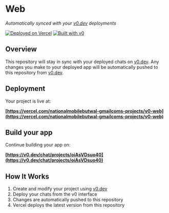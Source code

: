 # Web

*Automatically synced with your [v0.dev](https://v0.dev) deployments*

[![Deployed on Vercel](https://img.shields.io/badge/Deployed%20on-Vercel-black?style=for-the-badge&logo=vercel)](https://vercel.com/nationalmobilebutwal-gmailcoms-projects/v0-web)
[![Built with v0](https://img.shields.io/badge/Built%20with-v0.dev-black?style=for-the-badge)](https://v0.dev/chat/projects/oiAsVDsuo40)

## Overview

This repository will stay in sync with your deployed chats on [v0.dev](https://v0.dev).
Any changes you make to your deployed app will be automatically pushed to this repository from [v0.dev](https://v0.dev).

## Deployment

Your project is live at:

**[https://vercel.com/nationalmobilebutwal-gmailcoms-projects/v0-web](https://vercel.com/nationalmobilebutwal-gmailcoms-projects/v0-web)**

## Build your app

Continue building your app on:

**[https://v0.dev/chat/projects/oiAsVDsuo40](https://v0.dev/chat/projects/oiAsVDsuo40)**

## How It Works

1. Create and modify your project using [v0.dev](https://v0.dev)
2. Deploy your chats from the v0 interface
3. Changes are automatically pushed to this repository
4. Vercel deploys the latest version from this repository